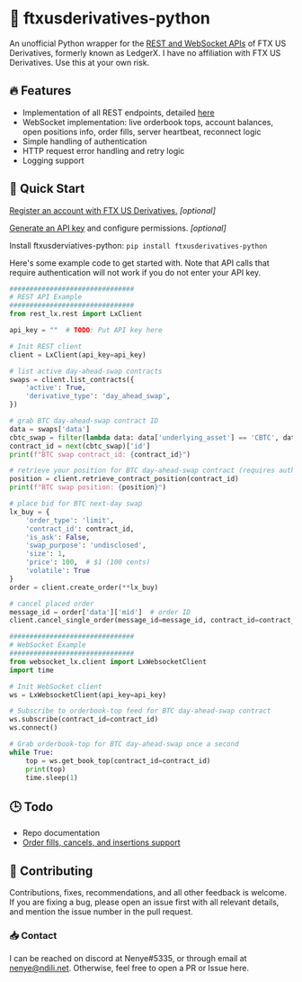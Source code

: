 # 🐍 ftxusderivatives-python
An unofficial Python wrapper for the [REST and WebSocket APIs](https://docs.ledgerx.com/reference/overview) of FTX US Derivatives, formerly known as LedgerX. I have no affiliation with FTX US Derivatives. Use this at your own risk.

## 🔥 Features
- Implementation of all REST endpoints, detailed [here](https://docs.ledgerx.com/reference/overview)
- WebSocket implementation: live orderbook tops, account balances, open positions info, order fills, server heartbeat, reconnect logic
- Simple handling of authentication
- HTTP request error handling and retry logic
- Logging support

## 🏃 Quick Start
[Register an account with FTX US Derivatives.](https://derivs.ftx.us/) *[optional]*

[Generate an API key](https://docs.ledgerx.com/docs/api-key) and configure permissions. *[optional]*

Install ftxusderviatives-python: `pip install ftxusderivatives-python`

Here's some example code to get started with. Note that API calls that require authentication will not work if you do not
enter your API key.

```python
###############################
# REST API Example
###############################
from rest_lx.rest import LxClient

api_key = ""  # TODO: Put API key here

# Init REST client
client = LxClient(api_key=api_key)

# list active day-ahead-swap contracts
swaps = client.list_contracts({
    'active': True,
    'derivative_type': 'day_ahead_swap',
})

# grab BTC day-ahead-swap contract ID
data = swaps['data']
cbtc_swap = filter(lambda data: data['underlying_asset'] == 'CBTC', data)
contract_id = next(cbtc_swap)['id']
print(f"BTC swap contract_id: {contract_id}")

# retrieve your position for BTC day-ahead-swap contract (requires authentication)
position = client.retrieve_contract_position(contract_id)
print(f"BTC swap position: {position}")

# place bid for BTC next-day swap
lx_buy = {
    'order_type': 'limit',
    'contract_id': contract_id,
    'is_ask': False,
    'swap_purpose': 'undisclosed',
    'size': 1,
    'price': 100,  # $1 (100 cents)
    'volatile': True
}
order = client.create_order(**lx_buy)

# cancel placed order
message_id = order['data']['mid']  # order ID
client.cancel_single_order(message_id=message_id, contract_id=contract_id)

###############################
# WebSocket Example
###############################
from websocket_lx.client import LxWebsocketClient
import time

# Init WebSocket client
ws = LxWebsocketClient(api_key=api_key)

# Subscribe to orderbook-top feed for BTC day-ahead-swap contract
ws.subscribe(contract_id=contract_id)
ws.connect()

# Grab orderbook-top for BTC day-ahead-swap once a second
while True:
    top = ws.get_book_top(contract_id=contract_id)
    print(top)
    time.sleep(1)
```

## 🕒 Todo
- Repo documentation
- [Order fills, cancels, and insertions support](https://docs.ledgerx.com/reference/market-data-feed)

## 🔧 Contributing 
Contributions, fixes, recommendations, and all other feedback is welcome. If you are fixing a bug, please open an issue first with all relevant details, and mention the issue number in the pull request.

### 📥 Contact 
I can be reached on discord at Nenye#5335, or through email at nenye@ndili.net. Otherwise, feel free to open a PR or Issue here.
